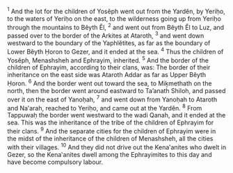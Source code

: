 <sup>1</sup> And the lot for the children of Yosĕph went out from the Yardĕn, by Yeriḥo, to the waters of Yeriḥo on the east, to the wilderness going up from Yeriḥo through the mountains to Bĕyth Ĕl,
<sup>2</sup> and went out from Bĕyth Ĕl to Luz, and passed over to the border of the Arkites at Ataroth,
<sup>3</sup> and went down westward to the boundary of the Yaphlĕtites, as far as the boundary of Lower Bĕyth Ḥoron to Gezer, and it ended at the sea.
<sup>4</sup> Thus the children of Yosĕph, Menashsheh and Ephrayim, inherited.
<sup>5</sup> And the border of the children of Ephrayim, according to their clans, was: The border of their inheritance on the east side was Ataroth Addar as far as Upper Bĕyth Ḥoron.
<sup>6</sup> And the border went out toward the sea, to Miḵmethath on the north, then the border went around eastward to Ta’anath Shiloh, and passed over it on the east of Yanoḥah,
<sup>7</sup> and went down from Yanoḥah to Ataroth and Na‛arah, reached to Yeriḥo, and came out at the Yardĕn.
<sup>8</sup> From Tappuwaḥ the border went westward to the wadi Qanah, and it ended at the sea. This was the inheritance of the tribe of the children of Ephrayim for their clans.
<sup>9</sup> And the separate cities for the children of Ephrayim were in the midst of the inheritance of the children of Menashsheh, all the cities with their villages.
<sup>10</sup> And they did not drive out the Kena‛anites who dwelt in Gezer, so the Kena‛anites dwell among the Ephrayimites to this day and have become compulsory labour.
